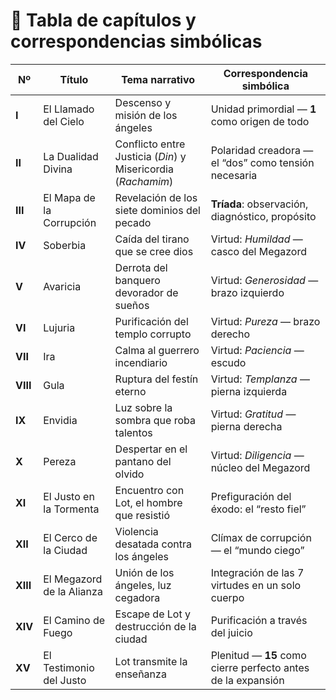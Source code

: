 # 📜 Tabla de capítulos y correspondencias simbólicas

| Nº | Título | Tema narrativo | Correspondencia simbólica |
|----|--------|----------------|---------------------------|
| **I** | El Llamado del Cielo | Descenso y misión de los ángeles | Unidad primordial — **1** como origen de todo |
| **II** | La Dualidad Divina | Conflicto entre Justicia (*Din*) y Misericordia (*Rachamim*) | Polaridad creadora — el “dos” como tensión necesaria |
| **III** | El Mapa de la Corrupción | Revelación de los siete dominios del pecado | **Tríada**: observación, diagnóstico, propósito |
| **IV** | Soberbia | Caída del tirano que se cree dios | Virtud: *Humildad* — casco del Megazord |
| **V** | Avaricia | Derrota del banquero devorador de sueños | Virtud: *Generosidad* — brazo izquierdo |
| **VI** | Lujuria | Purificación del templo corrupto | Virtud: *Pureza* — brazo derecho |
| **VII** | Ira | Calma al guerrero incendiario | Virtud: *Paciencia* — escudo |
| **VIII** | Gula | Ruptura del festín eterno | Virtud: *Templanza* — pierna izquierda |
| **IX** | Envidia | Luz sobre la sombra que roba talentos | Virtud: *Gratitud* — pierna derecha |
| **X** | Pereza | Despertar en el pantano del olvido | Virtud: *Diligencia* — núcleo del Megazord |
| **XI** | El Justo en la Tormenta | Encuentro con Lot, el hombre que resistió | Prefiguración del éxodo: el “resto fiel” |
| **XII** | El Cerco de la Ciudad | Violencia desatada contra los ángeles | Clímax de corrupción — el “mundo ciego” |
| **XIII** | El Megazord de la Alianza | Unión de los ángeles, luz cegadora | Integración de las 7 virtudes en un solo cuerpo |
| **XIV** | El Camino de Fuego | Escape de Lot y destrucción de la ciudad | Purificación a través del juicio |
| **XV** | El Testimonio del Justo | Lot transmite la enseñanza | Plenitud — **15** como cierre perfecto antes de la expansión |
